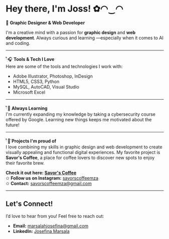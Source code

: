 # Hey there, I'm Joss! ✿◠‿◠

🍰 **Graphic Designer & Web Developer**

I'm a creative mind with a passion for **graphic design** and **web development**. Always curious and learning —especially when it comes to AI and coding. 

---

𓍢ִ໋🎧 **Tools & Tech I Love**  
Here are some of the tools and technologies I work with:

- Adobe Illustrator, Photoshop, InDesign  
- HTML5, CSS3, Python  
- MySQL, AutoCAD, Visual Studio  
- Microsoft Excel

---

𓍢ִ໋📖 **Always Learning**  
I'm currently expanding my knowledge by taking a cybersecurity course offered by Google. Learning new things keeps me motivated about the future!

---
𓍢ִ໋🌷͙֒ **Projects I'm proud of**  
I love combining my skills in graphic design and web development to create visually appealing and functional digital experiences. My favorite project is **Savor's Coffee**, a place for coffee lovers to discover new spots to enjoy their favorite brew.

**Check it out here: [Savor's Coffee](https://savors.vercel.app/)**  
✩ **Follow us on Instagram:** [savorscoffeemza](https://www.instagram.com/savorscoffeemza/)  
✩ **Contact:** [savorscoffeemza@gmail.com](mailto:savorscoffeemza@gmail.com)

---

## Let's Connect!

I’d love to hear from you! Feel free to reach out:

- **Email:** marsalahjosefina@gmail.com
- **LinkedIn:** [Josefina Marsala](https://www.linkedin.com/in/josmarsala/)
